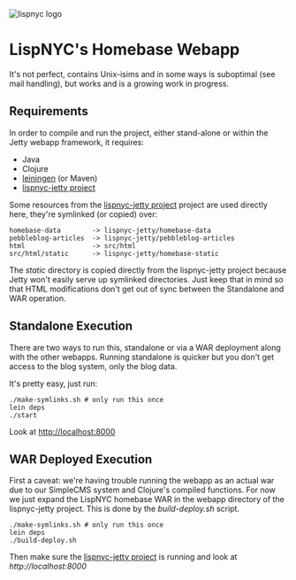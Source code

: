 <img src="http://lispnyc.org/static/images/theme-barsky-2.png" alt="lispnyc logo" title="LispNYC's homebase webapp" />

# LispNYC's Homebase Webapp

It's not perfect, contains Unix-isims and in some ways is suboptimal (see mail
handling), but works and is a growing work in progress.

## Requirements

In order to compile and run the project, either stand-alone or within
the Jetty webapp framework, it requires:

  * Java
  * Clojure
  * [leiningen](https://github.com/technomancy/leiningen)  (or Maven)
  * [lispnyc-jetty project](https://github.com/heow/lispnyc-jetty)
  
Some resources from the [lispnyc-jetty project](https://github.com/heow/lispnyc-jetty) project are used directly here, they're symlinked (or copied) over:

    homebase-data        -> lispnyc-jetty/homebase-data
    pebbleblog-articles  -> lispnyc-jetty/pebbleblog-articles
    html                 -> src/html
    src/html/static      -> lispnyc-jetty/homebase-static 

The *static* directory is copied directly from the lispnyc-jetty project because Jetty won't easily serve up symlinked directories.  Just keep that in mind so that HTML modifications don't get out of sync between the Standalone and WAR operation.

## Standalone Execution

There are two ways to run this, standalone or via a WAR deployment along with the other webapps.  Running standalone is quicker but you don't get access to the blog system, only the blog data.

It's pretty easy, just run:

    ./make-symlinks.sh # only run this once
    lein deps
    ./start

Look at [http://localhost:8000](http://localhost:8000)

## WAR Deployed Execution

First a caveat: we're having trouble running the webapp as an actual
war due to our SimpleCMS system and Clojure's compiled functions.  For
now we just expand the LispNYC homebase WAR in the webapp directory of
the lispnyc-jetty project. This is done by the *build-deploy.sh*
script.

    ./make-symlinks.sh # only run this once
    lein deps
    ./build-deploy.sh

Then make sure the [lispnyc-jetty project](https://github.com/heow/lispnyc-jetty) is running and look at *http://localhost:8000*

